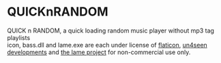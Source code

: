 # QUICKnRANDOM
QUICK n RANDOM, a quick loading random music player without mp3 tag playlists  
icon, bass.dll and lame.exe are each under license of [flaticon](https://www.flaticon.com/), [un4seen developments](http://www.un4seen.com/) and [the lame project](https://lame.sourceforge.io/) for non-commercial use only.
